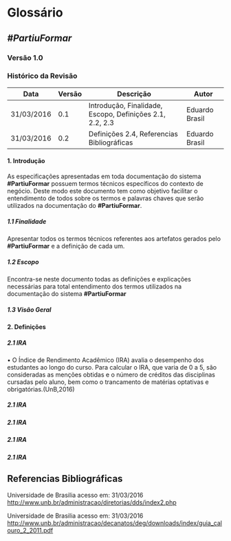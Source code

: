 # **Glossário**

##  ***#PartiuFormar***
   
### **Versão 1.0**

### Histórico da Revisão
Data|Versão|Descrição|Autor
-----|------|---------|-------
31/03/2016|0.1|Introdução, Finalidade, Escopo, Definições 2.1, 2.2, 2.3|Eduardo Brasil
31/03/2016|0.2|Definições 2.4, Referencias Bibliográficas |Eduardo Brasil

#### 1. Introdução

As especificações apresentadas em toda documentação do sistema **#PartiuFormar** possuem termos técnicos específicos do contexto de negócio. Deste modo este documento tem como objetivo facilitar o entendimento de todos sobre os termos e palavras chaves que serão utilizados na documentação do **#PartiuFormar**.

##### 1.1 Finalidade
Apresentar todos os termos técnicos referentes aos artefatos gerados pelo **#PartiuFormar** e a definição de cada um.   

##### 1.2 Escopo

Encontra-se neste documento todas as definições e explicações necessárias para total entendimento dos termos utilizados na documentação do sistema **#PartiuFormar**

##### 1.3 Visão Geral

#### 2. Definições

##### 2.1 IRA
 
• O Índice de Rendimento Acadêmico (IRA) avalia o desempenho dos estudantes ao longo do curso. Para calcular o IRA, que varia de 0 a 5, são consideradas as menções obtidas e o número de créditos das disciplinas cursadas pelo aluno, bem como o trancamento de matérias optativas e obrigatórias.(UnB,2016)

##### 2.1 IRA

##### 2.1 IRA

##### 2.1 IRA

##### 2.1 IRA

## Referencias Bibliográficas

Universidade de Brasilia acesso em: 31/03/2016 <http://www.unb.br/administracao/diretorias/dds/index2.php>

Universidade de Brasilia acesso em: 31/03/2016 <http://www.unb.br/administracao/decanatos/deg/downloads/index/guia_calouro_2_2011.pdf>